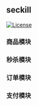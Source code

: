 ## seckill
[![License](https://img.shields.io/badge/license-Apache--2.0-blue.svg)](http://www.apache.org/licenses/LICENSE-2.0)

### 商品模块
### 秒杀模块
### 订单模块
### 支付模块
